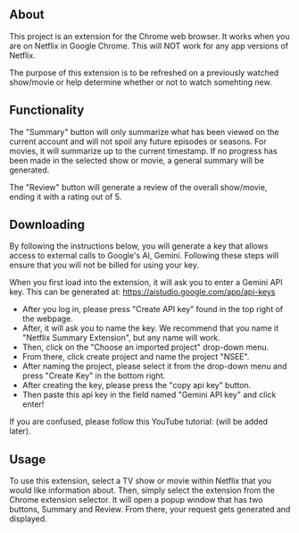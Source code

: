 ## About
This project is an extension for the Chrome web browser. It works when you are on Netflix in Google Chrome. This will NOT work for any app versions of Netflix.  
  
The purpose of this extension is to be refreshed on a previously watched show/movie or help determine whether or not to watch somehting new.

## Functionality
The "Summary" button will only summarize what has been viewed on the current account and will not spoil any future episodes or seasons. For movies, it will summarize up to the current timestamp. If no progress has been made in the selected show or movie, a general summary will be generated.  
  
The "Review" button will generate a review of the overall show/movie, ending it with a rating out of 5.

## Downloading
By following the instructions below, you will generate a key that allows access to external calls to Google's AI, Gemini. Following these steps will ensure that you will not be billed for using your key.  
  
When you first load into the extension, it will ask you to enter a Gemini API key. This can be generated at: https://aistudio.google.com/app/api-keys 

- After you log in, please press "Create API key" found in the top right of the webpage.
- After, it will ask you to name the key. We recommend that you name it "Netflix Summary Extension", but any name will work.
- Then, click on the "Choose an imported project" drop-down menu.
- From there, click create project and name the project "NSEE".
- After naming the project, please select it from the drop-down menu and press "Create Key" in the bottom right.
- After creating the key, please press the "copy api key" button.
- Then paste this api key in the field named "Gemini API key" and click enter!

If you are confused, please follow this YouTube tutorial: (will be added later).

## Usage
To use this extension, select a TV show or movie within Netflix that you would like information about. Then, simply select the extension from the Chrome extension selector. It will open a popup window that has two buttons, Summary and Review. From there, your request gets generated and displayed.
